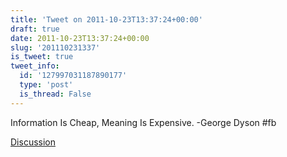 ```yaml
---
title: 'Tweet on 2011-10-23T13:37:24+00:00'
draft: true
date: 2011-10-23T13:37:24+00:00
slug: '201110231337'
is_tweet: true
tweet_info:
  id: '127997031187890177'
  type: 'post'
  is_thread: False
---
```




Information Is Cheap, Meaning Is Expensive. -George Dyson #fb

[Discussion](https://x.com/sytelus/status/127997031187890177)
